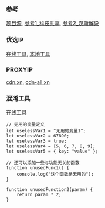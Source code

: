 ### 参考
[项目源](https://github.com/bia-pain-bache/BPB-Worker-Panel), 
[参考1_科技共享](https://kjgx668.blogspot.com/2025/03/cloudflarevpn-bpb3.1.1vpnip-vpn10kbps-proxyip.html), 
[参考2_汉斯解说](https://hansvlss.top/post/bpb/)

### 优选IP
[在线工具](https://vfarid.github.io/cf-ip-scanner/), 
[本地工具](https://github.com/bia-pain-bache/Cloudflare-Clean-IP-Scanner/releases)

### PROXYIP
[cdn.xn](https://www.nslookup.io/domains/cdn.xn--b6gac.eu.org/dns-records/), [cdn-all.xn](https://www.nslookup.io/domains/cdn-all.xn--b6gac.eu.org/dns-records/)

### 混淆工具
[在线工具](https://toolonline.net/js-obfuscator)
```
// 无用的变量定义  
let uselessVar1 = "无用的变量1";  
let uselessVar2 = 67890;  
let uselessVar3 = true;  
let uselessVar4 = [5, 6, 7, 8, 9];  
let uselessVar5 = { key: "value" };  

// 还可以添加一些与功能无关的函数  
function unusedFunc1() {  
    console.log("这个函数是无用的");  
}  

function unusedFunction2(param) {  
    return param * 2;  
}
```
